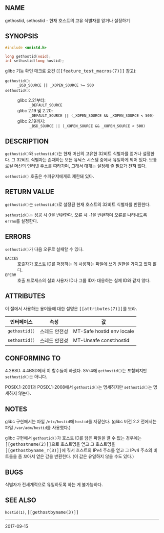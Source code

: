 ## NAME

gethostid, sethostid - 현재 호스트의 고유 식별자를 얻거나 설정하기

## SYNOPSIS

```c
#include <unistd.h>

long gethostid(void);
int sethostid(long hostid);
```

glibc 기능 확인 매크로 요건 (<tt>[[feature_test_macros(7)]]</tt> 참고):

<dl>
<dt><code>gethostid()</code>:</dt>
<dd><code>_BSD_SOURCE || _XOPEN_SOURCE >= 500</code></dd>
<dt><code>sethostid()</code>:</dt>
<dd>
 <dl>
 <dt>glibc 2.21부터:</dt>
 <dd><code>_DEFAULT_SOURCE</code></dd>
 <dt>glibc 2.19 및 2.20:</dt>
 <dd><code>_DEFAULT_SOURCE || (_XOPEN_SOURCE && _XOPEN_SOURCE < 500)</code></dd>
 <dt>glibc 2.19까지:</dt>
 <dd><code>_BSD_SOURCE || (_XOPEN_SOURCE && _XOPEN_SOURCE < 500)</code></dd>
 </dl>
</dd>
</dl>

## DESCRIPTION

`gethostid()`와 `sethostid()`는 현재 머신의 고유한 32비트 식별자를 얻거나 설정한다. 그 32비트 식별자는 존재하는 모든 유닉스 시스템 중에서 유일하게 되어 있다. 보통 로컬 머신의 인터넷 주소를 따라가며, 그래서 대개는 설정해 줄 필요가 전혀 없다.

`sethostid()` 호출은 수퍼유저에게로 제한돼 있다.

## RETURN VALUE

`gethostid()`는 `sethostid()`로 설정된 현재 호스트의 32비트 식별자를 반환한다.

`sethostid()`는 성공 시 0을 반환한다. 오류 시 -1을 반환하며 오류를 나타내도록 `errno`를 설정한다.

## ERRORS

`sethostid()`가 다음 오류로 실패할 수 있다.

<dl>
<dt><code>EACCES</code></dt>
<dd>호출자가 호스트 ID를 저장하는 데 사용하는 파일에 쓰기 권한을 가지고 있지 않다.</dd>
<dt><code>EPERM</code></dt>
<dd>호출 프로세스의 실효 사용자 ID나 그룹 ID가 대응하는 실제 ID와 같지 않다.</dd>
</dl>

## ATTRIBUTES

이 절에서 사용하는 용어들에 대한 설명은 <tt>[[attributes(7)]]</tt>를 보라.

| 인터페이스 | 속성 | 값 |
| --- | --- | --- |
| `gethostid()` | 스레드 안전성 | MT-Safe hostid env locale |
| `sethostid()` | 스레드 안전성 | MT-Unsafe const:hostid |

## CONFORMING TO

4.2BSD. 4.4BSD에서 이 함수들이 빠졌다. SVr4에 `gethostid()`는 포함되지만 `sethostid()`는 아니다.

POSIX.1-2001과 POSIX.1-2008에서 `gethostid()`는 명세하지만 `sethostid()`는 명세하지 않는다.

## NOTES

glibc 구현에서는 파일 `/etc/hostid`에 `hostid`를 저장한다. (glibc 버전 2.2 전에서는 파일 `/var/adm/hostid`를 사용했다.)

glibc 구현에서 `gethostid()`가 호스트 ID를 담은 파일을 열 수 없는 경우에는 <tt>[[gethostname(2)]]</tt>으로 호스트명을 얻고 그 호스트명을 <tt>[[gethostbyname_r(3)]]</tt>에 줘서 호스트의 IPv4 주소를 얻고 그 IPv4 주소의 비트들을 좀 꼬아서 얻은 값을 반환한다. (이 값은 유일하지 않을 수도 있다.)

## BUGS

식별자가 전세계적으로 유일하도록 하는 게 불가능하다.

## SEE ALSO

`hostid(1)`, <tt>[[gethostbyname(3)]]</tt>

----

2017-09-15

